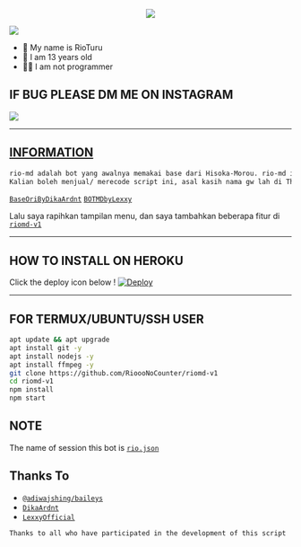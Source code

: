 <p align="center">
  <img src="https://github.com/RioooNoCounter.png" />
</p>

  ![](https://visitor-badge.glitch.me/badge?page_id=RioooNoCounter)
  
  
- 👤 My name is RioTuru
- 💌 I am 13 years old 
- 👨‍💻 I am not programmer
  
## IF BUG PLEASE DM ME ON INSTAGRAM
  
  <p align="left">
<a href="https://instagram.com/rio.caandra"><img src="https://img.shields.io/badge/Instagram-E4405F?style=for-the-badge&logo=instagram&logoColor=white"/>
    </p>
  

--------

## INFORMATION

```bash
rio-md adalah bot yang awalnya memakai base dari Hisoka-Morou. rio-md is a bot whatsapp using a Baileys library. 
Kalian boleh menjual/ merecode script ini, asal kasih nama gw lah di Thx to.
```
    
[`BaseOriByDikaArdnt`](https://github.com/DikaArdnt/Hisoka-Morou)
[`BOTMDbyLexxy`](https://github.com/Lexxy24/BOTMD)
  
Lalu saya rapihkan tampilan menu, dan saya tambahkan beberapa fitur di [`riomd-v1`](https://github.com/RioooNoCounter/riomd-v1)

  
 -------
## HOW TO INSTALL ON HEROKU
  
Click the deploy icon below !
[![Deploy](https://www.herokucdn.com/deploy/button.svg)](https://heroku.com/deploy?template=https://github.com/RioooNoCounter/riomd-v1)


--------
## FOR TERMUX/UBUNTU/SSH USER

```bash
apt update && apt upgrade
apt install git -y
apt install nodejs -y
apt install ffmpeg -y
git clone https://github.com/RioooNoCounter/riomd-v1
cd riomd-v1
npm install
npm start
```
  
## NOTE
  
The name of session this bot is [`rio.json`](https://github.com/RioooNoCounter/riomd-v1/blob/main/rio.json)
  
## Thanks To
* [`@adiwajshing/baileys`](https://github.com/adiwajshing/baileys)
* [`DikaArdnt`](https://github.com/DikaArdnt)
* [`LexxyOfficial`](https://github.com/Lexxy24)

```Thanks to all who have participated in the development of this script```
